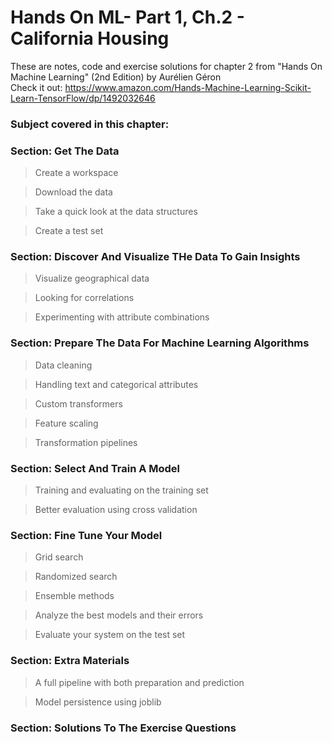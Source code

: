 # Hands On ML- Part 1, Ch.2 - California Housing

These are notes, code and exercise solutions for chapter 2 from "Hands On Machine Learning" (2nd Edition) by Aurélien Géron
<br>
Check it out: https://www.amazon.com/Hands-Machine-Learning-Scikit-Learn-TensorFlow/dp/1492032646

<h3>Subject covered in this chapter:</h3>

<h3>Section: Get The Data</h3>
<blockquote>Create a workspace</blockquote>
<blockquote>Download the data</blockquote>
<blockquote>Take a quick look at the data structures</blockquote>
<blockquote>Create a test set</blockquote>

<h3>Section: Discover And Visualize THe Data To Gain Insights</h3>
<blockquote>Visualize geographical data</blockquote>
<blockquote>Looking for correlations</blockquote>
<blockquote>Experimenting with attribute combinations</blockquote>

<h3>Section: Prepare The Data For Machine Learning Algorithms</h3>
<blockquote>Data cleaning</blockquote>
<blockquote>Handling text and categorical attributes</blockquote>
<blockquote>Custom transformers</blockquote>
<blockquote>Feature scaling</blockquote>
<blockquote>Transformation pipelines</blockquote>

<h3>Section: Select And Train A Model</h3>
<blockquote>Training and evaluating on the training set</blockquote>
<blockquote>Better evaluation using cross validation</blockquote>

<h3>Section: Fine Tune Your Model</h3>
<blockquote>Grid search</blockquote>
<blockquote>Randomized search</blockquote>
<blockquote>Ensemble methods</blockquote>
<blockquote>Analyze the best models and their errors</blockquote>
<blockquote>Evaluate your system on the test set</blockquote>

<h3>Section: Extra Materials</h3>
<blockquote>A full pipeline with both preparation and prediction</blockquote>
<blockquote>Model persistence using joblib </blockquote>

<h3>Section: Solutions To The Exercise Questions</h3>
